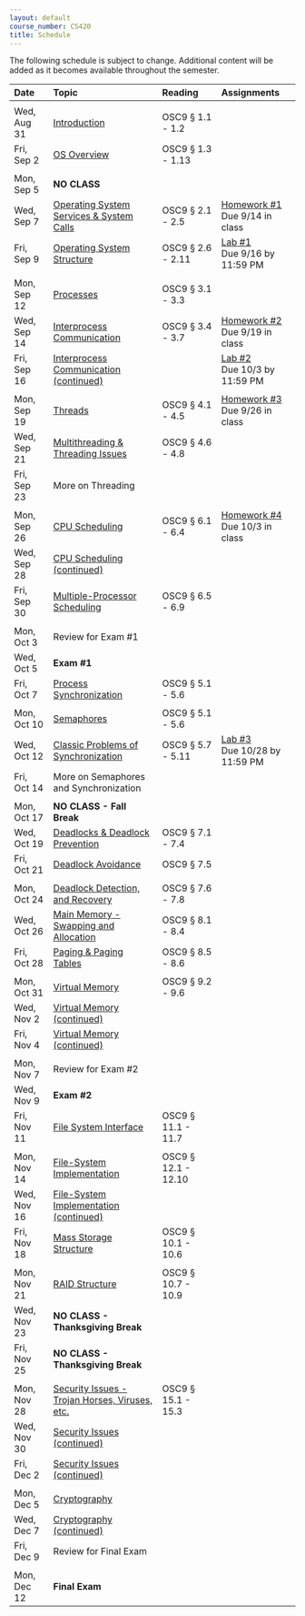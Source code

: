```yaml
---
layout: default
course_number: CS420
title: Schedule
---
```


The following schedule is subject to change.
Additional content will be added as it becomes available throughout the semester.

**Date**       |  **Topic**                                                                                        |  **Reading**          |  **Assignments**      
:--------------|:--------------------------------------------------------------------------------------------------|:----------------------|:----------------------
               |                                                                                                   |                       |
Wed, Aug 31    |  [Introduction](lectures/lecture1_introduction.pdf)                                               |  OSC9 § 1.1 - 1.2     |
Fri, Sep 2     |  [OS Overview](lectures/lecture2_os_overview.pdf)                                                 |  OSC9 § 1.3 - 1.13    |
               |                                                                                                   |                       |
Mon, Sep 5     |  **NO CLASS**                                                                                     |                       |
Wed, Sep 7     |  [Operating System Services & System Calls](lectures/lecture3_services_and_system_calls.pdf)      |  OSC9 § 2.1 - 2.5     |  [Homework #1](homework/Homework_Assignment_1.txt) <br> Due 9/14 in class <br>
Fri, Sep 9     |  [Operating System Structure](lectures/lecture4_operating_system_structure.pdf)                   |  OSC9 § 2.6 - 2.11    |  [Lab #1](labs/lab01.html) <br> Due 9/16 by 11:59 PM
               |                                                                                                   |                       |
Mon, Sep 12    |  [Processes](lectures/lecture5_processes.pdf)                                                     |  OSC9 § 3.1 - 3.3     |
Wed, Sep 14    |  [Interprocess Communication](lectures/lecture6a_interprocess_communication.pdf)                  |  OSC9 § 3.4 - 3.7     |  [Homework #2](homework/Homework_Assignment_2.txt) <br> Due 9/19 in class
Fri, Sep 16    |  [Interprocess Communication (continued)](lectures/lecture6b_client_server_communication.pdf)     |                       |  [Lab #2](labs/lab02.html) <br> Due 10/3 by 11:59 PM 
               |                                                                                                   |                       |
Mon, Sep 19    |  [Threads](lectures/lecture7_threads.pdf)                                                         |  OSC9 § 4.1 - 4.5     |  [Homework #3](homework/Homework_Assignment_3.txt) <br> Due 9/26 in class
Wed, Sep 21    |  [Multithreading & Threading Issues](lectures/lecture8_threading_issues.pdf)                      |  OSC9 § 4.6 - 4.8     |  
Fri, Sep 23    |  More on Threading                                                                                |                       |  
               |                                                                                                   |                       |
Mon, Sep 26    |  [CPU Scheduling](lectures/lecture9_cpu_scheduling.pdf)                                           |  OSC9 § 6.1 - 6.4     |  [Homework #4](homework/Homework_Assignment_4.txt) <br> Due 10/3 in class
Wed, Sep 28    |  [CPU Scheduling (continued)](lectures/lecture9_cpu_scheduling.pdf)                               |                       |
Fri, Sep 30    |  [Multiple-Processor Scheduling](lectures/lecture10_multiprocessor_scheduling.pdf)                |  OSC9 § 6.5 - 6.9     |
               |                                                                                                   |                       |
Mon, Oct 3     |  Review for Exam #1                                                                               |                       |
Wed, Oct 5     |  **Exam #1**                                                                                      |                       |
Fri, Oct 7     |  [Process Synchronization](lectures/lecture11_process_synchronization.pdf)                        |  OSC9 § 5.1 - 5.6     |
               |                                                                                                   |                       |
Mon, Oct 10    |  [Semaphores](lectures/lecture11_process_synchronization.pdf)                                     |  OSC9 § 5.1 - 5.6     |
Wed, Oct 12    |  [Classic Problems of Synchronization](lectures/lecture12_classic_synchronization_problems.pdf)   |  OSC9 § 5.7 - 5.11    |  [Lab #3](labs/lab03.html) <br> Due 10/28 by 11:59 PM
Fri, Oct 14    |  More on Semaphores and Synchronization                                                           |                       |
               |                                                                                                   |                       |
Mon, Oct 17    |  **NO CLASS - Fall Break**                                                                        |                       |
Wed, Oct 19    |  [Deadlocks & Deadlock Prevention](lectures/lecture13+14+15_deadlock.pdf)                         |  OSC9 § 7.1 - 7.4     |            <!-- [Homework #5](homework/Homework_Assignment_5.txt) <br> Due 10/28 in class -->
Fri, Oct 21    |  [Deadlock Avoidance](lectures/lecture13+14+15_deadlock.pdf)                                      |  OSC9 § 7.5           |
               |                                                                                                   |                       |
Mon, Oct 24    |  [Deadlock Detection, and Recovery](lectures/lecture13+14+15_deadlock.pdf)                        |  OSC9 § 7.6 - 7.8     |
Wed, Oct 26    |  [Main Memory - Swapping and Allocation](lectures/lecture16_main_memory.pdf)                      |  OSC9 § 8.1 - 8.4     |
Fri, Oct 28    |  [Paging & Paging Tables](lectures/lecture17_paging_and_page_tables.pdf)                          |  OSC9 § 8.5 - 8.6     |            <!-- [Homework #6](homework/Homework_Assignment_6.txt) <br> Due 11/?? in class -->
               |                                                                                                   |                       |
Mon, Oct 31    |  [Virtual Memory](lectures/lecture18_virtual_memory.pdf)                                          |  OSC9 § 9.2 - 9.6     |  
Wed, Nov 2     |  [Virtual Memory (continued)](lectures/lecture18_virtual_memory.pdf)                              |                       |            <!-- [Homework #7](homework/Homework_Assignment_7.txt) <br> Due 11/?? in class -->
Fri, Nov 4     |  [Virtual Memory (continued)](lectures/lecture18_virtual_memory.pdf)                              |                       |
               |                                                                                                   |                       |
Mon, Nov 7     |  Review for Exam #2                                                                               |                       |
Wed, Nov 9     |  **Exam #2**                                                                                      |                       |
Fri, Nov 11    |  [File System Interface](lectures/lecture19+20_file_system_interface.pdf)                         |  OSC9 § 11.1 - 11.7   |
               |                                                                                                   |                       |
Mon, Nov 14    |  [File-System Implementation](lectures/lecture20+21_file_system_implementation.pdf)               |  OSC9 § 12.1 - 12.10  |
Wed, Nov 16    |  [File-System Implementation (continued)](lectures/lecture20+21_file_system_implementation.pdf)   |                       |
Fri, Nov 18    |  [Mass Storage Structure](lectures/lecture22_mass_storage_structure.pdf)                          |  OSC9 § 10.1 - 10.6   |
               |                                                                                                   |                       |
Mon, Nov 21    |  [RAID Structure](lectures/lecture23_RAID.pdf)                                                    |  OSC9 § 10.7 - 10.9   |            <!-- [Homework #8](homework/Homework_Assignment_8.txt) <br> Due 12/?? in class -->
Wed, Nov 23    |  **NO CLASS - Thanksgiving Break**                                                                |                       |
Fri, Nov 25    |  **NO CLASS - Thanksgiving Break**                                                                |                       |
               |                                                                                                   |                       |
Mon, Nov 28    |  [Security Issues - Trojan Horses, Viruses, etc.](lectures/lecture26_security_issues.pdf)         |  OSC9 § 15.1 - 15.3   |
Wed, Nov 30    |  [Security Issues (continued)](lectures/lecture26_security_issues.pdf)                            |                       |
Fri, Dec 2     |  [Security Issues (continued)](lectures/lecture26_security_issues.pdf)                            |                       |
               |                                                                                                   |                       |
Mon, Dec 5     |  [Cryptography](lectures/lecture27_cryptography.pdf)                                              |                       |
Wed, Dec 7     |  [Cryptography (continued)](lectures/lecture27_cryptography.pdf)                                  |                       |
Fri, Dec 9     |  Review for Final Exam                                                                            |                       |
               |                                                                                                   |                       |
Mon, Dec 12    |  **Final Exam**                                                                                   |                       |



<!--
For Fall 2015
[Homework #1](homework/Homework_Assignment_1.txt) <br> Due 9/12 in class
[Homework #2](homework/Homework_Assignment_2.txt) <br> Due 9/19 in class
[Homework #3](homework/Homework_Assignment_3.txt) <br> Due 9/26 in class
[Homework #4](homework/Homework_Assignment_4.txt)
[Homework #5](homework/Homework_Assignment_5.txt) <br> Due 10/24 in class
[Homework #6](homework/Homework_Assignment_6.txt) <br> Due 11/3 in class
[Homework #7](homework/Homework_Assignment_7.txt) <br> Due 11/? in class
[Homework #8](homework/Homework_Assignment_8.txt) <br> Due 11/24 in class

[Lab #1](labs/lab01.html) <br> Due 9/14 in class
[Lab #2](labs/lab02.html) <br> Due 9/26 by 11:59 PM
[Lab #3](labs/lab03.html) <br> Due 10/31 by 11:59 PM
-->
